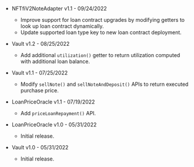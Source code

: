 * NFTfiV2NoteAdapter v1.1 - 09/24/2022
    * Improve support for loan contract upgrades by modifying getters to look
      up loan contract dynamically.
    * Update supported loan type key to new loan contract deployment.

* Vault v1.2 - 08/25/2022
    * Add additional `utilization()` getter to return utilization computed with
      additional loan balance.

* Vault v1.1 - 07/25/2022
    * Modify `sellNote()` and `sellNoteAndDeposit()` APIs to return executed
      purchase price.

* LoanPriceOracle v1.1 - 07/19/2022
    * Add `priceLoanRepayment()` API.

* LoanPriceOracle v1.0 - 05/31/2022
    * Initial release.
* Vault v1.0 - 05/31/2022
    * Initial release.
